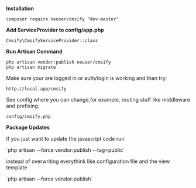 **Installation**

`composer require neuser/cmsify "dev-master"`

**Add ServiceProvider to config/app.php**

`Cmsify\CmsifyServiceProvider::class`

**Run Artisan Command**

```
php artisan vendor:publish neuser/cmsify
php artisan migrate
```

Make sure your are logged in or auth/login is working and than try:

`http://local.app/cmsify`

See config where you can change,for example, routing stuff like middleware and prefixing:
 
`config/cmsify.php`
 
**Package Updates**

If you just want to update the javascript code run 

´php artisan --force vendor:publish --tag=public´

instead of overwriting everythink like configuration file and the view template

´php artisan --force vendor:publish´